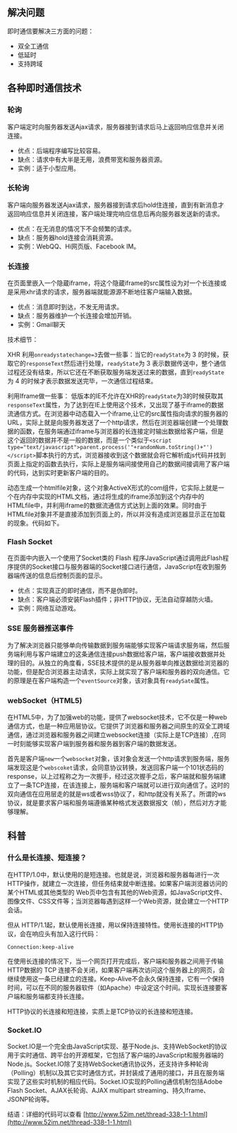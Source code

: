 ## 解决问题

即时通信要解决三方面的问题：
- 双全工通信
- 低延时
- 支持跨域

## 各种即时通信技术

### 轮询

客户端定时向服务器发送Ajax请求，服务器接到请求后马上返回响应信息并关闭连接。
- 优点：后端程序编写比较容易。 
- 缺点：请求中有大半是无用，浪费带宽和服务器资源。
- 实例：适于小型应用。

### 长轮询

客户端向服务器发送Ajax请求，服务器接到请求后hold住连接，直到有新消息才返回响应信息并关闭连接，客户端处理完响应信息后再向服务器发送新的请求。
- 优点：在无消息的情况下不会频繁的请求。
- 缺点：服务器hold连接会消耗资源。
- 实例：WebQQ、Hi网页版、Facebook IM。

### 长连接

在页面里嵌入一个隐蔵iframe，将这个隐蔵iframe的src属性设为对一个长连接或是采用xhr请求的请求，服务器端就能源源不断地往客户端输入数据。
- 优点：消息即时到达，不发无用请求。
- 缺点：服务器维护一个长连接会增加开销。
- 实例：Gmail聊天

技术细节： 

XHR 利用`onreadystatechange=3`去做一些事：当它的`readyState`为 3 的时候，获取它的`responseText`然后进行处理，`readyState`为 3 表示数据传送中，整个通信过程还没有结束，所以它还在不断获取服务端发送过来的数据，直到`readyState`为 4 的时候才表示数据发送完毕，一次通信过程结束。

利用Iframe做一些事： 低版本的IE不允许在XHR的`readyState`为3的时候获取其`responseText`属性，为了达到在IE上使用这个技术，又出现了基于iframe的数据流通信方式。在浏览器中动态载入一个iframe,让它的src属性指向请求的服务器的URL，实际上就是向服务器发送了一个http请求，然后在浏览器端创建一个处理数据的函数，在服务端通过iframe与浏览器的长连接定时输出数据给客户端，但是这个返回的数据并不是一般的数据，而是一个类似于`<script type="text/javascript">parent.process('"+randomNum.toString()+"')</script>`脚本执行的方式，浏览器接收到这个数据就会将它解析成js代码并找到页面上指定的函数去执行，实际上是服务端间接使用自己的数据间接调用了客户端的代码，达到实时更新客户端的目的。

动态生成一个htmlfile对象，这个对象ActiveX形式的com组件，它实际上就是一个在内存中实现的HTML文档，通过将生成的iframe添加到这个内存中的HTMLfile中，并利用iframe的数据流通信方式达到上面的效果。同时由于HTMLfile对象并不是直接添加到页面上的，所以并没有造成浏览器显示正在加载的现象。代码如下。

### Flash Socket

在页面中内嵌入一个使用了Socket类的 Flash 程序JavaScript通过调用此Flash程序提供的Socket接口与服务器端的Socket接口进行通信，JavaScript在收到服务器端传送的信息后控制页面的显示。
- 优点：实现真正的即时通信，而不是伪即时。
- 缺点：客户端必须安装Flash插件；非HTTP协议，无法自动穿越防火墙。
- 实例：网络互动游戏。

### SSE 服务器推送事件

为了解决浏览器只能够单向传输数据到服务端能够实现客户端请求服务端，然后服务端利用与客户端建立的这条通信连接push数据给客户端，客户端接收数据并处理的目的。从独立的角度看，SSE技术提供的是从服务器单向推送数据给浏览器的功能，但是配合浏览器主动请求，实际上就实现了客户端和服务器的双向通信。它的原理是在客户端构造一个`eventSource`对象，该对象具有`readySate`属性。

### webSocket（HTML5)

在HTML5中，为了加强web的功能，提供了websocket技术，它不仅是一种web通信方式，也是一种应用层协议。它提供了浏览器和服务器之间原生的双全工跨域通信，通过浏览器和服务器之间建立websocket连接（实际上是TCP连接）,在同一时刻能够实现客户端到服务器和服务器到客户端的数据发送。

首先是客户端`new`一个`websocket`对象，该对象会发送一个http请求到服务端，服务端发现这是个`webscoket`请求，会同意协议转换，发送回客户端一个101状态码的response，以上过程称之为一次握手，经过这次握手之后，客户端就和服务端建立了一条TCP连接，在该连接上，服务端和客户端就可以进行双向通信了。这时的双向通信在应用层走的就是ws或者wss协议了，和http就没有关系了。所谓的ws协议，就是要求客户端和服务端遵循某种格式发送数据报文（帧），然后对方才能够理解。


## 科普

### 什么是长连接、短连接？

在HTTP/1.0中，默认使用的是短连接。也就是说，浏览器和服务器每进行一次HTTP操作，就建立一次连接，但任务结束就中断连接。如果客户端浏览器访问的某个HTML或其他类型的 Web页中包含有其他的Web资源，如JavaScript文件、图像文件、CSS文件等；当浏览器每遇到这样一个Web资源，就会建立一个HTTP会话。

但从 HTTP/1.1起，默认使用长连接，用以保持连接特性。使用长连接的HTTP协议，会在响应头有加入这行代码：
```
Connection:keep-alive
```

在使用长连接的情况下，当一个网页打开完成后，客户端和服务器之间用于传输HTTP数据的 TCP 连接不会关闭，如果客户端再次访问这个服务器上的网页，会继续使用这一条已经建立的连接。Keep-Alive不会永久保持连接，它有一个保持时间，可以在不同的服务器软件（如Apache）中设定这个时间。实现长连接要客户端和服务端都支持长连接。

HTTP协议的长连接和短连接，实质上是TCP协议的长连接和短连接。

### Socket.IO

Socket.IO是一个完全由JavaScript实现、基于Node.js、支持WebSocket的协议用于实时通信、跨平台的开源框架，它包括了客户端的JavaScript和服务器端的Node.js。Socket.IO除了支持WebSocket通讯协议外，还支持许多种轮询（Polling）机制以及其它实时通信方式，并封装成了通用的接口，并且在服务端实现了这些实时机制的相应代码。Socket.IO实现的Polling通信机制包括Adobe Flash Socket、AJAX长轮询、AJAX multipart streaming、持久Iframe、JSONP轮询等。

结语：详细的代码可以查看 [http://www.52im.net/thread-338-1-1.html](http://www.52im.net/thread-338-1-1.html)

